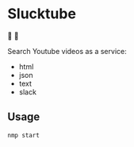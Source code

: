 # Slucktube

:construction: :construction:

Search Youtube videos as a service:

- html
- json
- text
- slack

## Usage

`nmp start`
